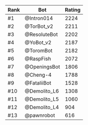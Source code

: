 Rank|Bot|Rating
---|---|---
#1|@Intron014|2224
#2|@TorBot_v2|2211
#3|@ResoluteBot|2202
#4|@YoBot_v2|2187
#5|@ToromBot|2182
#6|@RaspFish|2072
#7|@OpeningsBot|1806
#8|@Cheng-4|1788
#9|@FataliiBot|1528
#10|@Demolito_L6|1308
#11|@Demolito_L5|1060
#12|@Demolito_L4|904
#13|@pawnrobot|616
